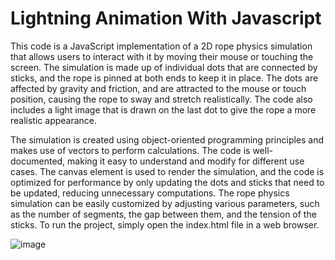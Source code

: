 # Lightning Animation With Javascript

This code is a JavaScript implementation of a 2D rope physics simulation that allows users to interact with it by moving their mouse or touching the screen. The simulation is made up of individual dots that are connected by sticks, and the rope is pinned at both ends to keep it in place. The dots are affected by gravity and friction, and are attracted to the mouse or touch position, causing the rope to sway and stretch realistically. The code also includes a light image that is drawn on the last dot to give the rope a more realistic appearance.

The simulation is created using object-oriented programming principles and makes use of vectors to perform calculations. The code is well-documented, making it easy to understand and modify for different use cases. The canvas element is used to render the simulation, and the code is optimized for performance by only updating the dots and sticks that need to be updated, reducing unnecessary computations. The rope physics simulation can be easily customized by adjusting various parameters, such as the number of segments, the gap between them, and the tension of the sticks. To run the project, simply open the index.html file in a web browser.

![image](https://user-images.githubusercontent.com/126409186/229159862-13dad8bc-20df-4339-9b90-31c76f74bad7.png)
